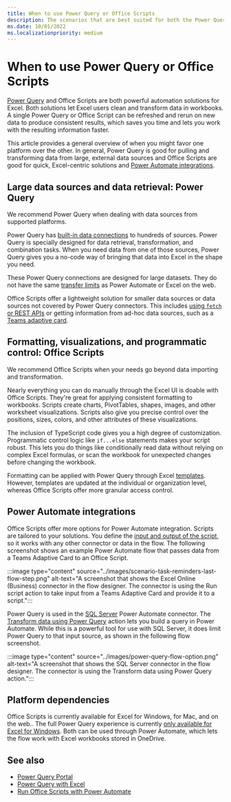 ```yaml
---
title: When to use Power Query or Office Scripts
description: The scenarios that are best suited for both the Power Query and Office Scripts platforms.
ms.date: 10/01/2022
ms.localizationpriority: medium
---
```


# When to use Power Query or Office Scripts

[Power Query](https://powerquery.microsoft.com) and Office Scripts are both powerful automation solutions for Excel. Both solutions let Excel users clean and transform data in workbooks. A single Power Query or Office Script can be refreshed and rerun on new data to produce consistent results, which saves you time and lets you work with the resulting information faster.

This article provides a general overview of when you might favor one platform over the other. In general, Power Query is good for pulling and transforming data from large, external data sources and Office Scripts are good for quick, Excel-centric solutions and [Power Automate integrations](../develop/power-automate-integration.md).

## Large data sources and data retrieval: Power Query

We recommend Power Query when dealing with data sources from supported platforms.

Power Query has [built-in data connections](https://powerquery.microsoft.com/connectors/) to hundreds of sources. Power Query is specially designed for data retrieval, transformation, and combination tasks. When you need data from one of those sources, Power Query gives you a no-code way of bringing that data into Excel in the shape you need.

These Power Query connections are designed for large datasets. They do not have the same [transfer limits](../testing/platform-limits.md) as Power Automate or Excel on the web.

Office Scripts offer a lightweight solution for smaller data sources or data sources not covered by Power Query connectors. This includes [using `fetch` or REST APIs](../develop/external-calls.md) or getting information from ad-hoc data sources, such as a [Teams adaptive card](../resources/scenarios/task-reminders.md).

## Formatting, visualizations, and programmatic control: Office Scripts

We recommend Office Scripts when your needs go beyond data importing and transformation.

Nearly everything you can do manually through the Excel UI is doable with Office Scripts. They're great for applying consistent formatting to workbooks. Scripts create charts, PivotTables, shapes, images, and other worksheet visualizations. Scripts also give you precise control over the positions, sizes, colors, and other attributes of these visualizations.

The inclusion of TypeScript code gives you a high degree of customization. Programmatic control logic like `if...else` statements makes your script robust. This lets you do things like conditionally read data without relying on complex Excel formulas, or scan the workbook for unexpected changes before changing the workbook.

Formatting can be applied with Power Query through Excel [templates](https://templates.office.com/power-query-tutorial-tm11414620). However, templates are updated at the individual or organization level, whereas Office Scripts offer more granular access control.

## Power Automate integrations

Office Scripts offer more options for Power Automate integration. Scripts are tailored to your solutions. You define the [input and output of the script](../develop/power-automate-integration.md#data-transfer-in-flows-for-scripts), so it works with any other connector or data in the flow. The following screenshot shows an example Power Automate flow that passes data from a Teams Adaptive Card to an Office Script.

:::image type="content" source="../images/scenario-task-reminders-last-flow-step.png" alt-text="A screenshot that shows the Excel Online (Business) connector in the flow designer. The connector is using the Run script action to take input from a Teams Adaptive Card and provide it to a script.":::

Power Query is used in the [SQL Server](https://powerquery.microsoft.com/flow/) Power Automate connector. The [Transform data using Power Query](/connectors/sql/#transform-data-using-power-query) action lets you build a query in Power Automate. While this is a powerful tool for use with SQL Server, it does limit Power Query to that input source, as shown in the following flow screenshot.

:::image type="content" source="../images/power-query-flow-option.png" alt-text="A screenshot that shows the SQL Server connector in the flow designer. The connector is using the Transform data using Power Query action.":::

## Platform dependencies

Office Scripts is currently available for Excel for Windows, for Mac, and on the web.. The full Power Query experience is currently [only available for Excel for Windows](/power-query/power-query-what-is-power-query#where-can-you-use-power-query). Both can be used through Power Automate, which lets the flow work with Excel workbooks stored in OneDrive.

## See also

- [Power Query Portal](https://powerquery.microsoft.com/)
- [Power Query with Excel](https://powerquery.microsoft.com/excel/)
- [Run Office Scripts with Power Automate](../develop/power-automate-integration.md)

